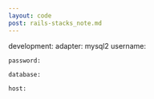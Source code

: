 ```yaml
---
layout: code
post: rails-stacks_note.md
---
```



development:
    adapter: mysql2
    username: 

    password: 

    database: 

    host: 

